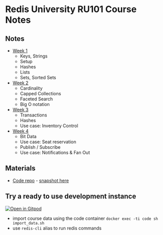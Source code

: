 # Redis University RU101 Course Notes


## Notes
- [Week 1](Week-1.md)
    - Keys, Strings
    - Setup
    - Hashes
    - Lists
    - Sets, Sorted Sets
- [Week 2](Week-2.md)
    - Cardinality
    - Capped Collections
    - Faceted Search
    - Big O notation
- [Week 3](Week-3.md)
    - Transactions
    - Hashes
    - Use case: Inventory Control
- [Week 4](Week-4.md)
    - Bit Data
    - Use case: Seat reservation
    - Publish / Subscribe
    - Use case: Notifications & Fan Out
    

## Materials
- [Code repo](https://github.com/redislabs-training/ru101) - [snapshot here](code/redisu/)

## Try a ready to use development instance
[![Open in Gitpod](https://gitpod.io/button/open-in-gitpod.svg)](https://gitpod.io/#https://github.com/ovimihai/redis-ru101-course-notes)
- import course data using the code container
    `docker exec -ti code sh import_data.sh`
- use `redis-cli` alias to run redis commands
